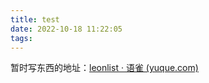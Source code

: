 ```yaml
---
title: test
date: 2022-10-18 11:22:05
tags:
---
```


暂时写东西的地址：[leonlist · 语雀 (yuque.com)](https://www.yuque.com/leonlist)
